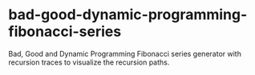 # bad-good-dynamic-programming-fibonacci-series
Bad, Good and Dynamic Programming Fibonacci series generator with recursion traces to visualize the recursion paths.

